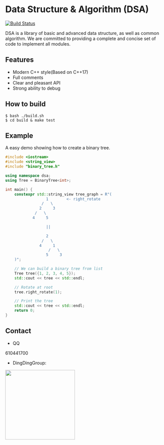 # Data Structure & Algorithm (DSA)

[![Build Status](https://www.travis-ci.org/ivanallen/dsa.svg?branch=master)](https://travis-ci.com/ivanallen/dsa)

DSA is a library of basic and advanced data structure, as well as common algorithm. We are committed to providing a complete and concise set of code to implement all modules.

## Features

- Modern C++ style(Based on C++17)
- Full comments
- Clear and pleasant API
- Strong ability to debug

## How to build

```
$ bash ./build.sh
$ cd build & make test
```

## Example

A easy demo showing how to create a binary tree.

```c++
#include <iostream>
#include <string_view>
#include "binary_tree.h"

using namespace dsa;
using Tree = BinaryTree<int>;

int main() {
    constexpr std::string_view tree_graph = R"(
                  1        <- right_rotate
                /   \
               2     3
             /   \
            4     5

                  ||

                  2
                /   \
               4     1
                   /   \
                  5     3
    )";

    // We can build a binary tree from list
    Tree tree({1, 2, 3, 4, 5});
    std::cout << tree << std::endl;

    // Rotate at root
    tree.right_rotate(1);

    // Print the tree
    std::cout << tree << std::endl;
    return 0;
}
```

## Contact

- QQ

610441700

- DingDingGroup:

<img src="https://github.com/ivanallen/dsa/blob/master/docs/images/DingDingGroup.png"  height="220" width="220">

